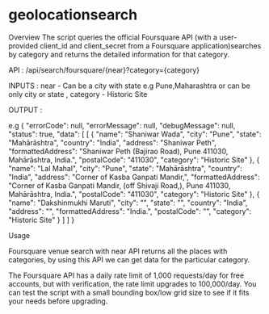 # geolocationsearch
Overview
The script queries the official Foursquare API (with a user-provided client_id and client_secret from a Foursquare application)searches by category and returns the detailed information for that category.

API :
	 /api/search/foursquare/{near}?category={category}

INPUTS :
	near - Can be a city  with state e.g  Pune,Maharashtra or can be only city  or state ,
	category - Historic Site

OUTPUT :

e.g
{
    "errorCode": null,
    "errorMessage": null,
    "debugMessage": null,
    "status": true,
    "data": [
        [
            {
                "name": "Shaniwar Wada",
                "city": "Pune",
                "state": "Mahārāshtra",
                "country": "India",
                "address": "Shaniwar Peth",
                "formattedAddress": "Shaniwar Peth (Bajirao Road), Pune 411030, Mahārāshtra, India.",
                "postalCode": "411030",
                "category": "Historic Site"
            },
            {
                "name": "Lal Mahal",
                "city": "Pune",
                "state": "Mahārāshtra",
                "country": "India",
                "address": "Corner of Kasba Ganpati Mandir,",
                "formattedAddress": "Corner of Kasba Ganpati Mandir, (off Shivaji Road,), Pune 411030, Mahārāshtra, India.",
                "postalCode": "411030",
                "category": "Historic Site"
            },
            {
                "name": "Dakshinmukhi Maruti",
                "city": "",
                "state": "",
                "country": "India",
                "address": "",
                "formattedAddress": "India.",
                "postalCode": "",
                "category": "Historic Site"
            }
        ]
    ]
}

Usage

Foursquare venue search with near API returns all the places with categories, by using this API we can get data for the particular category.


The Foursquare API has a daily rate limit of 1,000 requests/day for free accounts, but with verification, the rate limit upgrades to 100,000/day. You can test the script with a small bounding box/low grid size to see if it fits your needs before upgrading.



